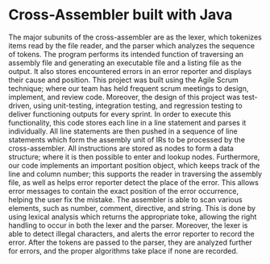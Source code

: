 # Cross-Assembler built with Java
The major subunits of the cross-assembler are as the lexer, which tokenizes items read by the file reader, and the parser which analyzes the sequence of tokens. The program performs its intended function of traversing an assembly file and generating an executable file and a listing file as the output. It also stores encountered errors in an error reporter and displays their cause and position. This project was built using the Agile Scrum technique; where our team has held frequent scrum meetings to design, implement, and review code. Moreover, the design of this project was test-driven, using unit-testing, integration testing, and regression testing to deliver functioning outputs for every sprint. 
In order to execute this functionality, this code stores each line in a line statement and parses it individually. All line statements are then pushed in a sequence of line statements which form the assembly unit of IRs to be processed by the cross-assembler. All instructions are stored as nodes to form a data structure; where it is then possible to enter and lookup nodes. Furthermore, our code implements an important position object, which keeps track of the line and column number; this supports the reader in traversing the assembly file, as well as helps error reporter detect the place of the error. This allows error messages to contain the exact position of the error occurrence, helping the user fix the mistake. The assembler is able to scan various elements, such as number, comment, directive, and string. This is done by using lexical analysis which returns the appropriate toke, allowing the right handling to occur in both the lexer and the parser. Moreover, the lexer is able to detect illegal characters, and alerts the error reporter to record the error. After the tokens are passed to the parser, they are analyzed further for errors, and the proper algorithms take place if none are recorded.
